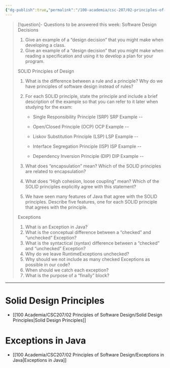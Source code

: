 ```yaml
---
{"dg-publish":true,"permalink":"/100-academia/csc-207/02-principles-of-software-design/week-5-solid-exceptions/","tags":["cs","java","lecture","note","university"],"created":"2024-10-01T19:29:41.075-04:00","updated":"2024-10-30T20:51:50.016-04:00"}
---
```



> [!question]- Questions to be answered this week:
> Software Design Decisions
>
> 1. Give an example of a “design decision” that you might make when developing a class.
> 2. Give an example of a “design decision” that you might make when reading a specification and using it to develop a plan for your program.
>
> SOLID Principles of Design
>
> 1. What is the difference between a rule and a principle?
> Why do we have principles of software design instead of rules?
>
> 2. For each SOLID principle, state the principle and include a brief description of the example so that you can refer to it later when studying for the exam:
>
>    - Single Responsibility Principle (SRP)
> SRP Example --
>
>    - Open/Closed Principle (OCP)
> OCP Example --
>
>    - Liskov Substitution Principle (LSP)
> LSP Example --
>
>    - Interface Segregation Principle (ISP)
> ISP Example --
>
>    - Dependency Inversion Principle (DIP)
> DIP Example --
>
> 3. What does “encapsulation” mean? Which of the SOLID principles are related to encapsulation?
> 4. What does “High cohesion, loose coupling” mean? Which of the SOLID principles explicitly agree with this statement?
> 5. We have seen many features of Java that agree with the SOLID principles. Describe five features, one for each SOLID principle that agrees with the principle.
>
> Exceptions
>
> 1. What is an Exception in Java?
> 2. What is the conceptual difference between a “checked” and “unchecked” Exception?
> 3. What is the syntactical (syntax) difference between a “checked” and “unchecked” Exception?
> 4. Why do we leave RuntimeExceptions unchecked?
> 5. Why should we not include as many checked Exceptions as possible in our code?
> 6. When should we catch each exception?
> 7. What is the purpose of a “finally” block?

---

# Solid Design Principles

- [[100 Academia/CSC207/02 Principles of Software Design/Solid Design Principles\|Solid Design Principles]]

# Exceptions in Java

- [[100 Academia/CSC207/02 Principles of Software Design/Exceptions in Java\|Exceptions in Java]]
